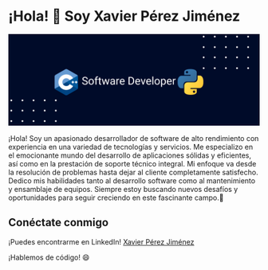 # ¡Hola! 👋 Soy Xavier Pérez Jiménez

![mi portada](cplus.png)


¡Hola! Soy un apasionado desarrollador de software de alto rendimiento con experiencia en una variedad de tecnologías y servicios. Me especializo en el emocionante mundo del desarrollo de aplicaciones sólidas y eficientes, así como en la prestación de soporte técnico integral. Mi enfoque va desde la resolución de problemas hasta dejar al cliente completamente satisfecho. Dedico mis habilidades tanto al desarrollo software como al mantenimiento y ensamblaje de equipos. Siempre estoy buscando nuevos desafíos y oportunidades para seguir creciendo en este fascinante campo.🚀

## Conéctate conmigo

¡Puedes encontrarme en LinkedIn! [Xavier Pérez Jiménez](https://www.linkedin.com/in/xavierperezjimenez/)

¡Hablemos de código! 😄

